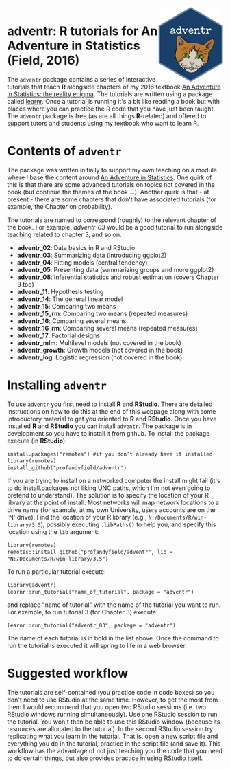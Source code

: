 <div style="float: right"><img style="float: left;" src="./data-raw/images/adventr_hex.png" width="150"></div>

# adventr: R tutorials for An Adventure in Statistics (Field, 2016)

The `adventr` package contains a series of interactive tutorials that teach **R** alongside chapters of my 2016 textbook [An Adventure in Statistics: the reality enigma](https://www.discoveringstatistics.com/books/an-adventure-in-statistics/). The tutorials are written using a package called [learnr](https://rstudio.github.io/learnr/). Once a tutorial is running it's a bit like reading a book but with places where you can practice the R code that you have just been taught. The `adventr` package is free (as are all things **R**-related) and offered to support tutors and students using my textbook who want to learn R.
 
# Contents of `adventr`

The package was written initially to support my own teaching on a module where I base the content around [An Adventure in Statistics](https://www.discoveringstatistics.com/books/an-adventure-in-statistics/). One quirk of this is that there are some advanced tutorials on topics not covered in the book (but continue the themes of the book ...). Another quirk is that - at present - there are some chapters that don't have associated tutorials (for example, the Chapter on probability).

The tutorials are named to correspond (roughly) to the relevant chapter of the book. For example, *adventr_03* would be a good tutorial to run alongside teaching related to chapter 3, and so on.

* **adventr_02**: Data basics in R and RStudio
* **adventr_03**: Summarizing data (introducing ggplot2)
* **adventr_04**: Fitting models (central tendency)
* **adventr_05**: Presenting data (summarizing groups and more ggplot2)
* **adventr_08**: Inferential statistics and robust estimation (covers Chapter 9 too)
* **adventr_11**: Hypothesis testing
* **adventr_14**: The general linear model
* **adventr_15**: Comparing two means
* **adventr_15_rm**: Comparing two means (repeated measures)
* **adventr_16**: Comparing several means
* **adventr_16_rm**: Comparing several means (repeated measures)
* **adventr_17**: Factorial designs
* **adventr_mlm**: Multilevel models (not covered in the book)
* **adventr_growth**: Growth models (not covered in the book)
* **adventr_log**: Logistic regression (not covered in the book)

# Installing `adventr`

To use `adventr` you first need to install **R** and **RStudio**. There are detailed instructions on how to do this at the end of this webpage along with some introductory material to get you oriented to **R** and **RStudio**. Once you have installed **R** and **RStudio** you can install `adventr`. The package is in development so you have to install it from github. To install the package execute (in **RStudio**):

```{r, eval = FALSE}
install.packages("remotes") #if you don’t already have it installed
library(remotes)
install_github("profandyfield/adventr")
```

If you are trying to install on a networked computer the install might fail (it's to do install.packages not liking UNC paths, which I'm not even going to pretend to understand). The solution is to specify the location of your R library at the point of install. Most networks will map network locations to a drive name (for example, at my own University, users accounts are on the 'N' drive). Find the location of your R library (e.g., `N:/Documents/R/win-library/3.5`), possibly executing `.libPaths()` to help you, and specify this location using the `lib` argument:

```
library(remotes) 
remotes::install_github("profandyfield/adventr", lib = "N:/Documents/R/win-library/3.5")
```

To run a particular tutorial execute:

```{r, eval = FALSE}
library(adventr)
learnr::run_tutorial("name_of_tutorial", package = "adventr")
```

and replace "name of tutorial" with the name of the tutorial you want to run. For example, to run tutorial 3 (for Chapter 3) execute:

```{r, eval = FALSE}
learnr::run_tutorial("adventr_03", package = "adventr")
```

The name of each tutorial is in bold in the list above. Once the command to run the tutorial is executed it will spring to life in a web browser.

# Suggested workflow

The tutorials are self-contained (you practice code in code boxes) so you don't need to use RStudio at the same time. However, to get the most from them I would recommend that you open two RStudio sessions (i.e. two RStudio windows running simultaneously). Use one RStudio session to run the tutorial. You won't then be able to use this RStudio window (because its resources are allocated to the tutorial). In the second RStudio session try replicating what you learn in the tutorial. That is, open a new script file and everything you do in the tutorial, practice in the script file (and save it). This workflow has the advantage of not just teaching you the code that you need to do certain things, but also provides practice in using RStudio itself.
